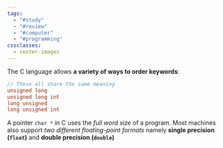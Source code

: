 ```yaml
---
tags:
  - "#study"
  - "#review"
  - "#computer"
  - "#programming"
cssclasses:
  - center-images
---
```

The C language allows **a variety of ways to order keywords**:

```c
// These all share the same meaning
unsigned long
unsigned long int
long unsigned
long unsigned int
```

A pointer `char *` in C uses the *full word size* of a program. Most machines also support *two different floating-point formats* namely **single precision (`float`)** and **double precision (`double`)**